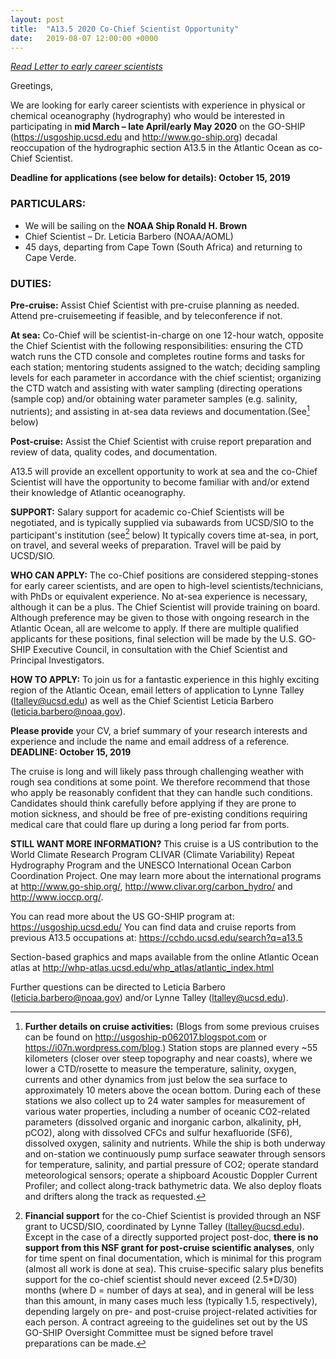 ```yaml
---
layout: post
title:  "A13.5 2020 Co-Chief Scientist Opportunity"
date:   2019-08-07 12:00:00 +0000
---
```

<a href="{{site.baseurl}}/files/ads/GO-SHIP_A13.5_2020_Co-Chief_Scientist_Opportunity.pdf">
<i class="fa fa-file-pdf-o fa-3x" aria-hidden="true"> Read Letter to early career scientists</i></a>

Greetings,

We are looking for early career scientists with experience in physical or chemical oceanography (hydrography) who would be interested in participating in **mid March – late April/early May 2020** on the GO-SHIP (<https://usgoship.ucsd.edu> and <http://www.go-ship.org>) decadal reoccupation of the hydrographic section A13.5 in the Atlantic Ocean as co-Chief Scientist.

**Deadline for applications (see below for details): October 15, 2019**
<!--more-->

### PARTICULARS:

* We will be sailing on the **NOAA Ship Ronald H. Brown**
* Chief Scientist – Dr. Leticia Barbero (NOAA/AOML)
* 45 days, departing from Cape Town (South Africa) and returning to Cape Verde.

### DUTIES:

**Pre-cruise:** Assist Chief Scientist with pre-cruise planning as needed. 
Attend pre-cruisemeeting if feasible, and by teleconference if not.

**At sea:** Co-Chief will be scientist-in-charge on one 12-hour watch, opposite the Chief Scientist with the following responsibilities: ensuring the CTD watch runs the CTD console and completes routine forms and tasks for each station; mentoring students assigned to the watch; deciding sampling levels for each parameter in accordance with the chief scientist; organizing the CTD watch and assisting with water sampling (directing operations (sample cop) and/or obtaining water parameter samples (e.g. salinity, nutrients); and assisting in at-sea data reviews and documentation.(See[^1] below)

[^1]: **Further details on cruise activities:** (Blogs from some previous cruises can be found on <http://usgoship-p062017.blogspot.com> or <https://i07n.wordpress.com/blog>.)
	Station stops are planned every ~55 kilometers (closer over steep topography and near coasts), where we lower a CTD/rosette to measure the temperature, salinity, oxygen, currents and other dynamics from just below the sea surface to approximately 10 meters above the ocean bottom.
	During each of these stations we also collect up to 24 water samples for measurement of various water properties, including a number of oceanic CO2-related parameters (dissolved organic and inorganic carbon, alkalinity, pH, pCO2), along with dissolved CFCs and sulfur hexafluoride (SF6), dissolved oxygen, salinity and nutrients.
	While the ship is both underway and on-station we continuously pump surface seawater through sensors for temperature, salinity, and partial pressure of CO2; operate standard meteorological sensors; operate a shipboard Acoustic Doppler Current Profiler; and collect along-track bathymetric data.
	We also deploy floats and drifters along the track as requested.

**Post-cruise:** Assist the Chief Scientist with cruise report preparation and review of data, quality codes, and documentation.

A13.5 will provide an excellent opportunity to work at sea and the co-Chief Scientist will have the opportunity to become familiar with and/or extend their knowledge of Atlantic oceanography.

**SUPPORT:** Salary support for academic co-Chief Scientists will be negotiated, and is typically supplied via subawards from UCSD/SIO to the participant's institution (see[^2] below)
It typically covers time at-sea, in port, on travel, and several weeks of preparation. 
Travel will be paid by UCSD/SIO.

[^2]: **Financial support** for the co-Chief Scientist is provided through an NSF grant to UCSD/SIO, coordinated by Lynne Talley (ltalley@ucsd.edu).
	Except in the case of a directly supported project post-doc, __there is no support from this NSF grant for post-cruise scientific analyses__, only for time spent on final documentation, which is minimal for this program (almost all work is done at sea). 
	This cruise-specific salary plus benefits support for the co-chief scientist should never exceed (2.5*D/30) months (where D = number of days at sea), and in general will be less than this amount, in many cases much less (typically 1.5, respectively), depending largely on pre- and post-cruise project-related activities for each person.
	A contract agreeing to the guidelines set out by the US GO-SHIP Oversight Committee must be signed before travel preparations can be made.

**WHO CAN APPLY:** The co-Chief positions are considered stepping-stones for early career scientists, and are open to high-level scientists/technicians, with PhDs or equivalent experience. 
No at-sea experience is necessary, although it can be a plus.
The Chief Scientist will provide training on board. 
Although preference may be given to those with ongoing research in the Atlantic Ocean, all are welcome to apply. 
If there are multiple qualified applicants for these positions, final selection will be made by the U.S. GO-SHIP Executive Council, in consultation with the Chief Scientist and Principal Investigators.

**HOW TO APPLY:** To join us for a fantastic experience in this highly exciting region of the Atlantic Ocean, email letters of application to Lynne Talley (ltalley@ucsd.edu) as well as the Chief Scientist Leticia Barbero (leticia.barbero@noaa.gov).

**Please provide** your CV, a brief summary of your research interests and experience and include the name and email address of a reference.
**DEADLINE: October 15, 2019**

The cruise is long and will likely pass through challenging weather with rough sea conditions at some point. 
We therefore recommend that those who apply be reasonably confident that they can handle such conditions. 
Candidates should think carefully before applying if they are prone to motion sickness, and should be free of pre-existing conditions requiring medical care that could flare up during a long period far from ports.

**STILL WANT MORE INFORMATION?**
This cruise is a US contribution to the World Climate Research Program CLIVAR (Climate Variability) Repeat Hydrography Program and the UNESCO International Ocean Carbon Coordination Project.
One may learn more about the international programs at <http://www.go-ship.org/>, <http://www.clivar.org/carbon_hydro/> and <http://www.ioccp.org/>.

You can read more about the US GO-SHIP program at: <https://usgoship.ucsd.edu/> You can find data and cruise reports from previous A13.5 occupations at: <https://cchdo.ucsd.edu/search?q=a13.5>

Section-based graphics and maps available from the online Atlantic Ocean atlas at
<http://whp-atlas.ucsd.edu/whp_atlas/atlantic_index.html>

Further questions can be directed to Leticia Barbero (leticia.barbero@noaa.gov) and/or Lynne Talley (ltalley@ucsd.edu).
